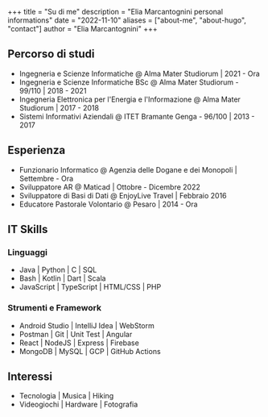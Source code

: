 +++
title = "Su di me"
description = "Elia Marcantognini personal informations" 
date = "2022-11-10" 
aliases = ["about-me", "about-hugo", "contact"] 
author = "Elia Marcantognini" 
+++

## Percorso di studi

- Ingegneria e Scienze Informatiche @ Alma Mater Studiorum | 2021 - Ora
- Ingegneria e Scienze Informatiche BSc @ Alma Mater Studiorum - 99/110 | 2018 - 2021
- Ingegneria Elettronica per l'Energia e l'Informazione @ Alma Mater Studiorum | 2017 - 2018
- Sistemi Informativi Aziendali @ ITET Bramante Genga - 96/100 | 2013 - 2017

## Esperienza

- Funzionario Informatico @ Agenzia delle Dogane e dei Monopoli | Settembre - Ora
- Sviluppatore AR @ Maticad | Ottobre - Dicembre 2022
- Sviluppatore di Basi di Dati @ EnjoyLive Travel | Febbraio 2016
- Educatore Pastorale Volontario @ Pesaro | 2014 - Ora

## IT Skills

### Linguaggi

- Java | Python | C | SQL
- Bash | Kotlin | Dart | Scala
- JavaScript | TypeScript | HTML/CSS | PHP

### Strumenti e Framework

- Android Studio | IntelliJ Idea | WebStorm
- Postman | Git | Unit Test | Angular
- React | NodeJS | Express | Firebase
- MongoDB | MySQL | GCP | GitHub Actions

## Interessi

- Tecnologia | Musica | Hiking
- Videogiochi | Hardware | Fotografia
